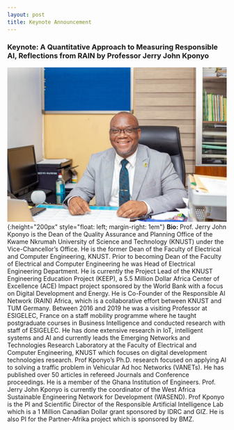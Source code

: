 ```yaml
---
layout: post
title: Keynote Announcement
---
```


### Keynote: A Quantitative Approach to Measuring Responsible AI, Reflections from RAIN by Professor Jerry John Kponyo

![Jerry](/public/post/Jerry_Kponyo.jpeg){:height="200px" style="float: left; margin-right: 1em"}
**Bio:** 
Prof. Jerry John Kponyo is the Dean of the Quality Assurance and Planning Office of the Kwame Nkrumah University of Science and Technology (KNUST) under the Vice-Chancellor’s Office. 
He is the former Dean of the Faculty of Electrical and Computer Engineering, KNUST. 
Prior to becoming Dean of the Faculty of Electrical and Computer Engineering he was Head of Electrical Engineering Department. 
He is currently the Project Lead of the KNUST Engineering Education Project (KEEP), a 5.5 Million Dollar Africa Center of Excellence (ACE) Impact project sponsored by the World Bank with a focus on Digital Development and Energy. 
He is Co-Founder of the Responsible AI Network (RAIN) Africa, which is a collaborative effort between KNUST and TUM Germany. 
Between 2016 and 2019 he was a visiting Professor at ESIGELEC, France on a staff mobility programme where he taught postgraduate courses in Business Intelligence and conducted research with staff of ESIGELEC.
He has done extensive research in IoT, intelligent systems and AI and currently leads the Emerging Networks and Technologies Research Laboratory at the Faculty of Electrical and Computer Engineering, KNUST which focuses on digital development technologies research. 
Prof Kponyo’s Ph.D. research focused on applying AI to solving a traffic problem in Vehicular Ad hoc Networks (VANETs). 
He has published over 50 articles in refereed Journals and Conference proceedings. He is a member of the Ghana Institution of Engineers. 
Prof. Jerry John Kponyo is currently the coordinator of the West Africa Sustainable Engineering Network for Development (WASEND).
Prof Kponyo is the PI and Scientific Director of the Responsible Artificial Intelligence Lab which is a 1 Million Canadian Dollar grant sponsored by IDRC and GIZ. 
He is also PI for the Partner-Afrika project which is sponsored by BMZ. 
